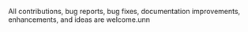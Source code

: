 All contributions, bug reports, bug fixes, documentation improvements, enhancements, and ideas are welcome.unn
